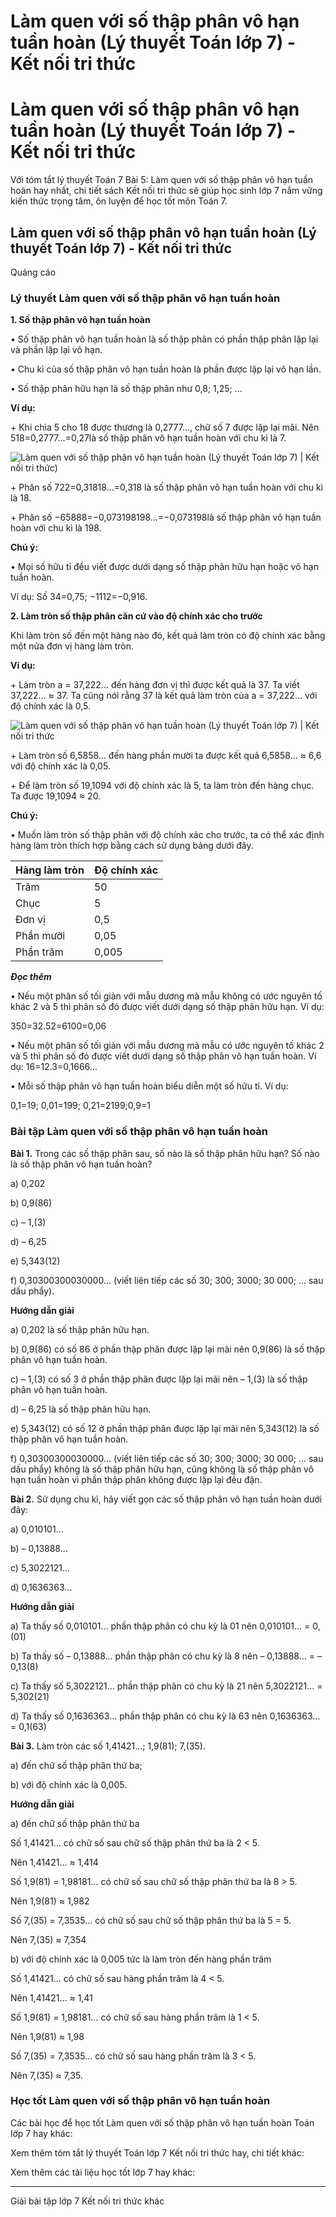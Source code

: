 # Làm quen với số thập phân vô hạn tuần hoàn (Lý thuyết Toán lớp 7) - Kết nối tri thức

# Làm quen với số thập phân vô hạn tuần hoàn (Lý thuyết Toán lớp 7) - Kết nối tri thức

Với tóm tắt lý thuyết Toán 7 Bài 5: Làm quen với số thập phân vô hạn tuần hoàn hay nhất, chi tiết sách Kết nối tri thức sẽ giúp học sinh lớp 7 nắm vững kiến thức trọng tâm, ôn luyện để học tốt môn Toán 7.

## Làm quen với số thập phân vô hạn tuần hoàn (Lý thuyết Toán lớp 7) - Kết nối tri thức

Quảng cáo

### **Lý thuyết Làm quen với số thập phân vô hạn tuần hoàn**

**1\. Số thập phân vô hạn tuần hoàn**

• Số thập phân vô hạn tuần hoàn là số thập phân có phần thập phân lặp lại và phần lặp lại vô hạn.

• Chu kì của số thập phân vô hạn tuần hoàn là phần được lặp lại vô hạn lần.

• Số thập phân hữu hạn là số thập phân như 0,8; 1,25; …

**Ví dụ:**

\+ Khi chia 5 cho 18 được thương là 0,2777…, chữ số 7 được lặp lại mãi. Nên 518=0,2777...=0,27là số thập phân vô hạn tuần hoàn với chu kì là 7.

![Làm quen với số thập phân vô hạn tuần hoàn \(Lý thuyết Toán lớp 7\) | Kết nối tri thức\)](https://vietjack.com/toan-7-kn/images/ly-thuyet-bai-5-lam-quen-voi-so-thap-phan-vo-han-tuan-hoan.PNG)

\+ Phân số 722=0,31818...=0,318 là số thập phân vô hạn tuần hoàn với chu kì là 18.

\+ Phân số −65888=−0,073198198...=−0,073198là số thập phân vô hạn tuần hoàn với chu kì là 198.

**Chú ý:**

• Mọi số hữu tỉ đều viết được dưới dạng số thập phân hữu hạn hoặc vô hạn tuần hoàn.

Ví dụ: Số 34=0,75; −1112=−0,916.

**2\. Làm tròn số thập phân căn cứ vào độ chính xác cho trước**

Khi làm tròn số đến một hàng nào đó, kết quả làm tròn có độ chính xác bằng một nửa đơn vị hàng làm tròn.

**Ví dụ:**

\+ Làm tròn a = 37,222… đến hàng đơn vị thì được kết quả là 37. Ta viết 37,222… ≈ 37. Ta cũng nói rằng 37 là kết quả làm tròn của a = 37,222… với độ chính xác là 0,5.

![Làm quen với số thập phân vô hạn tuần hoàn \(Lý thuyết Toán lớp 7\) | Kết nối tri thức](https://vietjack.com/toan-7-kn/images/ly-thuyet-bai-5-lam-quen-voi-so-thap-phan-vo-han-tuan-hoan-1.PNG)

\+ Làm tròn số 6,5858… đến hàng phần mười ta được kết quả 6,5858… ≈ 6,6 với độ chính xác là 0,05.

\+ Để làm tròn số 19,1094 với độ chính xác là 5, ta làm tròn đến hàng chục. Ta được 19,1094 ≈ 20.

**Chú ý:**

• Muốn làm tròn số thập phân với độ chính xác cho trước, ta có thể xác định hàng làm tròn thích hợp bằng cách sử dụng bảng dưới đây.

Hàng làm tròn | Độ chính xác  
---|---  
Trăm | 50  
Chục | 5  
Đơn vị | 0,5  
Phần mười | 0,05  
Phần trăm | 0,005  
  
**_Đọc thêm_**

• Nếu một phân số tối giản với mẫu dương mà mẫu không có ước nguyên tố khác 2 và 5 thì phân số đó được viết dưới dạng số thập phân hữu hạn. Ví dụ:

350=32.52=6100=0,06  


• Nếu một phân số tối giản với mẫu dương mà mẫu có ước nguyên tố khác 2 và 5 thì phân số đó được viết dưới dạng số thập phân vô hạn tuần hoàn. Ví dụ: 16=12.3=0,1666...

• Mỗi số thập phân vô hạn tuần hoàn biểu diễn một số hữu tỉ. Ví dụ: 

0,1=19; 0,01=199; 0,21=2199;0,9=1  


### **Bài tập Làm quen với số thập phân vô hạn tuần hoàn**

**Bài 1.** Trong các số thập phân sau, số nào là số thập phân hữu hạn? Số nào là số thập phân vô hạn tuần hoàn?

a) 0,202

b) 0,9(86)

c) – 1,(3)

d) – 6,25

e) 5,343(12)

f) 0,30300300030000… (viết liên tiếp các số 30; 300; 3000; 30 000; … sau dấu phẩy).

**Hướng dẫn giải**

a) 0,202 là số thập phân hữu hạn.

b) 0,9(86) có số 86 ở phần thập phân được lặp lại mãi nên 0,9(86) là số thập phân vô hạn tuần hoàn. 

c) – 1,(3) có số 3 ở phần thập phân được lặp lại mãi nên – 1,(3) là số thập phân vô hạn tuần hoàn.

d) – 6,25 là số thập phân hữu hạn.

e) 5,343(12) có số 12 ở phần thập phân được lặp lại mãi nên 5,343(12) là số thập phân vô hạn tuần hoàn.

f) 0,30300300030000… (viết liên tiếp các số 30; 300; 3000; 30 000; … sau dấu phẩy) không là số thập phân hữu hạn, cũng không là số thập phân vô hạn tuần hoàn vì phần thập phân không được lặp lại đều đặn.

**Bài 2.** Sử dụng chu kì, hãy viết gọn các số thập phân vô hạn tuần hoàn dưới đây:

a) 0,010101…

b) – 0,13888…

c) 5,3022121…

d) 0,1636363…

**Hướng dẫn giải**

a) Ta thấy số 0,010101… phần thập phân có chu kỳ là 01 nên 0,010101… = 0,(01)

b) Ta thấy số – 0,13888… phần thập phân có chu kỳ là 8 nên – 0,13888… = – 0,13(8)

c) Ta thấy số 5,3022121… phần thập phân có chu kỳ là 21 nên 5,3022121… = 5,302(21)

d) Ta thấy số 0,1636363… phần thập phân có chu kỳ là 63 nên 0,1636363… = 0,1(63)

**Bài 3.** Làm tròn các số 1,41421…; 1,9(81); 7,(35).

a) đến chữ số thập phân thứ ba;

b) với độ chính xác là 0,005.

**Hướng dẫn giải**

a) đến chữ số thập phân thứ ba

Số 1,41421… có chữ số sau chữ số thập phân thứ ba là 2 < 5.

Nên 1,41421… ≈ 1,414

Số 1,9(81) = 1,98181… có chữ số sau chữ số thập phân thứ ba là 8 > 5.

Nên 1,9(81) ≈ 1,982

Số 7,(35) = 7,3535… có chữ số sau chữ số thập phân thứ ba là 5 = 5.

Nên 7,(35) ≈ 7,354

b) với độ chính xác là 0,005 tức là làm tròn đến hàng phần trăm

Số 1,41421… có chữ số sau hàng phần trăm là 4 < 5.

Nên 1,41421… ≈ 1,41

Số 1,9(81) = 1,98181… có chữ số sau hàng phần trăm là 1 < 5.

Nên 1,9(81) ≈ 1,98

Số 7,(35) = 7,3535… có chữ số sau hàng phần trăm là 3 < 5.

Nên 7,(35) ≈ 7,35.  


### **Học tốt Làm quen với số thập phân vô hạn tuần hoàn**

Các bài học để học tốt Làm quen với số thập phân vô hạn tuần hoàn Toán lớp 7 hay khác:

Xem thêm tóm tắt lý thuyết Toán lớp 7 Kết nối tri thức hay, chi tiết khác:

Xem thêm các tài liệu học tốt lớp 7 hay khác:

* * *

Giải bài tập lớp 7 Kết nối tri thức khác
